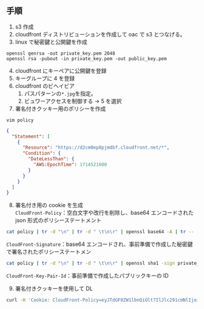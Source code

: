 ## 手順

1. s3 作成
2. cloudfront ディストリビューションを作成して oac で s3 とつなげる。
3. linux で秘密鍵と公開鍵を作成

```
openssl genrsa -out private_key.pem 2048
openssl rsa -pubout -in private_key.pem -out public_key.pem
```

4. cloudfront にキーペアに公開鍵を登録
5. キーグループに 4 を登録
6. cloudfront のビヘイビア
   1. パスパターンの`*.jpg`を指定。
   2. ビュワーアクセスを制御する → 5 を選択
7. 署名付きクッキー用のポリシーを作成

```
vim policy
```

```json
{
  "Statement": [
    {
      "Resource": "https://d2cm0ep8pjmdbf.cloudfront.net/*",
      "Condition": {
        "DateLessThan": {
          "AWS:EpochTime": 1714521600
        }
      }
    }
  ]
}
```

8. 署名付き用の cookie を生成  
   `CloudFront-Policy`：空白文字や改行を削除し、base64 エンコードされた json 形式のポリシーステートメント

```bash
cat policy | tr -d "\n" | tr -d " \t\n\r" | openssl base64 -A | tr -- '+=/' '-_~'
```

`CloudFront-Signature`：base64 エンコードされ、事前準備で作成した秘密鍵で署名されたポリシーステートメン

```bash
cat policy | tr -d "\n" | tr -d " \t\n\r" | openssl sha1 -sign private_key.pem | openssl base64 -A | tr -- '+=/' '-_~'
```

`CloudFront-Key-Pair-Id`：事前準備で作成したパブリックキーの ID

9. 署名付きクッキーを使用して DL

```bash
curl -H 'Cookie: CloudFront-Policy=eyJTdGF0ZW1lbnQiOlt7IlJlc291cmNlIjoiaHR0cHM6Ly9kMnYyd3NtaGE0MzhvaS5jbG91ZGZyb250Lm5ldC8qIiwiQ29uZGl0aW9uIjp7IkRhdGVMZXNzVGhhbiI6eyJBV1M6RXBvY2hUaW1lIjoxNzE0NTIxNjAwfX19XX0_;CloudFront-Signature=P6PEtGG9vCi0tNeCv6B-2JwisYuJMKtQ3W~5n2evUPQ~iB7tSatLIEz9bnGYTBlgIqJ8vCBjIm6RZBzDZmQptsAWFs~LgXGKxHZK1WkFOHXNwVPV~eOZ4LUHWt3BXv7qaBJU9SueQvQVoBm98u2ps1ZrLEuvTz3yavGgMfG7ZFesFH4dcU5Pa5HqDCZ0rNpQFcT07axTD1NlVMWlSFVvJalVy5XnX7T56GXkVg9KplS6cMl7uzDtjz~r7d-cgXPqpl~rekt7KMwdV2S7aCqrCzHC2p~-uVk8pE2~4PdE~Z5o40OP-v6yVaqGyX44SlWiUuCFaElKzHLXdBTBT1jACA__;CloudFront-Key-Pair-Id=K3S6GDCHITS3LL' https://d2v2wsmha438oi.cloudfront.net/images.jpg --output images.jpg
```
